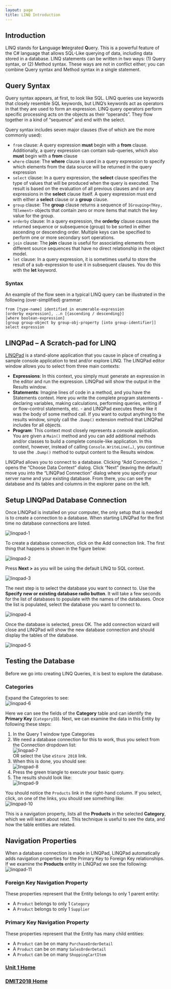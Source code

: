 ```yaml
---
layout: page
title: LINQ Introduction
---
```

## Introduction
LINQ stands for **L**anguage **In**tegrated **Q**uery. This is a powerful feature of the C# language that allows SQL-Like querying of data, including data stored in a database. LINQ statements can be written in two ways: (1) Query syntax, or (2) Method syntax. These ways are not in conflict either; you can combine Query syntax and Method syntax in a single statement.

## Query Syntax
Query syntax appears, at first, to look like SQL. LINQ queries use keywords that closely resemble SQL keywords, but LINQ’s keywords act as operators in that they are used to form an expression. LINQ query operators perform specific processing acts on the objects as their “operands”. They flow together in a kind of “sequence” and end with the select.

Query syntax includes seven major clauses (five of which are the more commonly used):
* `from` clause: A query expression **must** begin with a **from** clause. Additionally, a query expression can contain sub-queries, which also **must** begin with a **from** clause
* `where` clause: The **where** clause is used in a query expression to specify which elements from the data source will be returned in the query expression
* `select` clause: In a query expression, the **select** clause specifies the type of values that will be produced when the query is executed. The result is based on the evaluation of all previous clauses and on any expressions in the **select** clause itself. A query expression must end with either a **select** clause or a **group** clause.
* `group` clause: The **group** clause returns a sequence of `IGrouping<TKey, TElement>` objects that contain zero or more items that match the key value for the group.
* `orderby` clause: In a query expression, the **orderby** clause causes the returned sequence or subsequence (group) to be sorted in either ascending or descending order. Multiple keys can be specified to perform one or more secondary sort operations.
* `join` clause: The **join** clause is useful for associating elements from different source sequences that have no direct relationship in the object model.
* `let` clause: In a query expression, it is sometimes useful to store the result of a sub-expression to use it in subsequent clauses. You do this with the **let** keyword.

### Syntax
An example of the flow seen in a typical LINQ query can be illustrated in the following (over-simplified) grammar:

```
from [type-name] identified in enumerable-expression
[orderby expression], ..n [{ascending / descending}]
[where boolean-expression]
[group group-object by group-obj-property [into group-identifier]]
select expression
```

## LINQPad – A Scratch-pad for LINQ
[LINQPad](http://LINQPad.net) is a stand-alone application that you cause in place of creating a sample console application to test and/or explore LINQ. The LINQPad editor window allows you to select from three main contexts:
* **Expressions**: In this context, you simply must generate an expression in the editor and run the expression. LINQPad will show the output in the Results window.
* **Statements**: Imagine lines of code in a method, and you have the Statements context. Here you write the complete program statements - declaring variables, making calculations, performing queries, writing if or flow-control statements, etc. - and LINQPad executes these like it was the body of some method call. If you want to output anything to the results window, simply call the `.Dump()` extension method that LINQPad includes for all objects.
* **Program**: This context most closely represents a console application. You are given a `Main()` method and you can add additional methods and/or classes to build a complete console-like application. In this context, however, instead of calling `Console.WriteLine(…)`, you continue to use the `.Dump()` method to output content to the Results window.

LINQPad allows you to connect to a database. Clicking “Add Connection…” opens the “Choose Data Context” dialog. Click “Next” (leaving the default) move you into the “LINQPad Connection” dialog where you specify your server name and your existing database. From there, you can see the database and its tables and columns in the explorer pane on the left.

## Setup LINQPad Database Connection
Once LINQPad is installed on your computer, the only setup that is needed is to create a connection to a database. When starting LINQPad for the first time no database connections are listed.

![linqpad-1](files/linqpad-1.jpg)

To create a database connection, click on the Add connection link. The first thing that happens is shown in the figure below:

![linqpad-2](files/linqpad-2.jpg)

Press **Next >** as you will be using the default LINQ to SQL context.

![linqpad-3](files/linqpad-3.jpg)

The next step is to select the database you want to connect to. Use the **Specify new or existing database radio button**. It will take a few seconds for the list of databases to populate with the names of the databases. Once the list is populated, select the database you want to connect to.

![linqpad-4](files/linqpad-4.jpg)

Once the database is selected, press OK. The add connection wizard will close and LINQPad will show the new database connection and should display the tables of the database.

![linqpad-5](files/linqpad-5.jpg)

## Testing the Database
Before we go into creating LINQ Queries, it is best to explore the database.

### Categories
Expand the Categories to see:<br>
![linqpad-6](files/linqpad-6.jpg)

Here we can see the fields of the **Category** table and can identify the **Primary Key** (`CategoryID`).
Next, we can examine the data in this Entity by following these steps:
1.	In the Query 1 window type Categories
2.	We need a database connection for this to work, thus you select from the Connection dropdown list:<br>
![linqpad-7](files/linqpad-7.jpg)<br>OR select the Use `eStore 2018` link.
3.	When this is done, you should see:<br>
![linqpad-8](files/linqpad-8.jpg)
4.	Press the green triangle to execute your basic query.
5.	The results should look like:<br>
![linqpad-9](files/linqpad-9.jpg)

You should notice the `Products` link in the right-hand column. If you select, click, on one of the links, you should see something like:<br>![linqpad-10](files/linqpad-10.jpg)

This is a navigation property, lists all the **Products** in the selected **Category**, which we will learn about next. This technique is useful to see the data, and how the table entities are related.

## Navigation Properties
When a database connection is made in LINQPad, LINQPad automatically adds navigation properties for the Primary Key to Foreign Key relationships. If we examine the **Products** entity in LINQPad we see the following:<br>
![linqpad-11](files/linqpad-11.jpg)

### Foreign Key Navigation Property
These properties represent that the Entity belongs to only 1 parent entity:
* A `Product` belongs to only 1 `Category`
* A `Product` belongs to only 1 `Supplier`

### Primary Key Navigation Property
These properties represent that the Entity has many child entities:
* A `Product` can be on many `PurchaseOrderDetail`
* A `Product` can be on many `SalesOrderDetail`
* A `Product` can be on many `ShoppingCartItem`

### [Unit 1 Home](linq.md)
### [DMIT2018 Home](../)